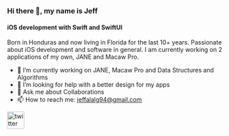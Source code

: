 ### Hi there 👋, my name is Jeff
#### iOS development with Swift and SwiftUI 
Born in Honduras and now living in Florida for the last 10+ years. Passionate about iOS development and software in general. I am currently working on 2 applications of my own, JANE and Macaw Pro. 

- 🔭 I’m currently working on JANE, Macaw Pro and Data Structures and Algorithms
- 🤔 I’m looking for help with a better design for my apps 
- 💬 Ask me about Collaborations 
- 📫 How to reach me: jeffalalg94@gmail.com 

[<img src='https://cdn.jsdelivr.net/npm/simple-icons@3.0.1/icons/twitter.svg' alt='twitter' height='40'>](https://twitter.com/@jeffalalg94 )  

